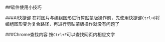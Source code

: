 ##软件使用小技巧

###AI快捷键
在将图片与编组图形进行剪贴蒙版操作前，先使用快捷键`Ctrl+8`将编组图形变为复合路径，再进行剪贴蒙版操作就没有问题了

###Chrome查找内容
按`Ctrl+F`可以查找网页内相应文字